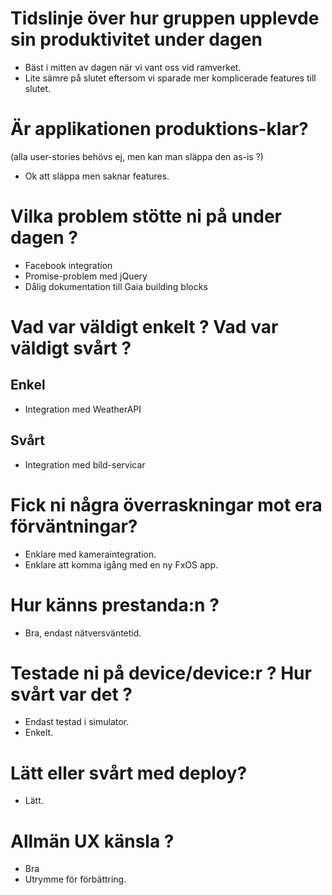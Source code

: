 # Tidslinje över hur gruppen upplevde sin produktivitet under dagen

* Bäst i mitten av dagen när vi vant oss vid ramverket.
* Lite sämre på slutet eftersom vi sparade mer komplicerade features till
  slutet.

# Är applikationen produktions-klar?
(alla user-stories behövs ej, men kan man släppa den as-is ?)

* Ok att släppa men saknar features.


# Vilka problem stötte ni på under dagen ?

* Facebook integration
* Promise-problem med jQuery
* Dålig dokumentation till Gaia building blocks


# Vad var väldigt enkelt ? Vad var väldigt svårt ?

## Enkel

* Integration med WeatherAPI

## Svårt

* Integration med bild-servicar


# Fick ni några överraskningar mot era förväntningar?

* Enklare med kameraintegration.
* Enklare att komma igång med en ny FxOS app.

# Hur känns prestanda:n ?

* Bra, endast nätversväntetid.


# Testade ni på device/device:r ? Hur svårt var det ?

* Endast testad i simulator.
* Enkelt.


# Lätt eller svårt med deploy?

* Lätt.


# Allmän UX känsla ?

* Bra
* Utrymme för förbättring.




